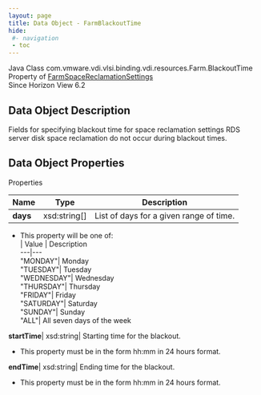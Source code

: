 ```yaml
---
layout: page
title: Data Object - FarmBlackoutTime
hide:
 #- navigation
 - toc
---
```






Java Class
    com.vmware.vdi.vlsi.binding.vdi.resources.Farm.BlackoutTime  
Property of
     [FarmSpaceReclamationSettings](vdi.resources.Farm.SpaceReclamationSettings.md#field_detail)  
Since 
    Horizon View 6.2

## Data Object Description 

Fields for specifying blackout time for space reclamation settings RDS server disk space reclamation do not occur during blackout times. 

## Data Object Properties

Properties

Name |  Type |  Description   
---|---|---  
**days**|  xsd:string[]|  List of days for a given range of time.   


  * This property will be one of:  
|  Value |  Description   
---|---  
"MONDAY"| Monday  
"TUESDAY"| Tuesday  
"WEDNESDAY"| Wednesday  
"THURSDAY"| Thursday  
"FRIDAY"| Friday  
"SATURDAY"| Saturday  
"SUNDAY"| Sunday  
"ALL"| All seven days of the week  

  
**startTime**|  xsd:string|  Starting time for the blackout.   


  * This property must be in the form hh:mm in 24 hours format. 

  
**endTime**|  xsd:string|  Ending time for the blackout.   


  * This property must be in the form hh:mm in 24 hours format. 

  
  
  
   
  
  

